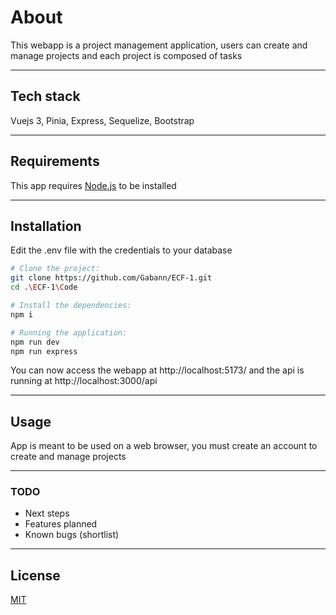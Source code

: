 # About

This webapp is a project management application, users can create and manage projects and each project is composed of tasks

-------------

## Tech stack

Vuejs 3, Pinia, Express, Sequelize, Bootstrap

-------------

## Requirements

This app requires [Node.js](https://nodejs.org/en) to be installed

------------

## Installation

Edit the .env file with the credentials to your database

```bash
# Clone the project:
git clone https://github.com/Gabann/ECF-1.git
cd .\ECF-1\Code

# Install the dependencies:
npm i

# Running the application:
npm run dev
npm run express
```

You can now access the webapp at http://localhost:5173/ and the api is running at http://localhost:3000/api

-----------

## Usage

App is meant to be used on a web browser, you must create an account to create and manage projects

---------------

### TODO

- Next steps
- Features planned
- Known bugs (shortlist)

---------------

## License

[MIT](https://choosealicense.com/licenses/mit/)
